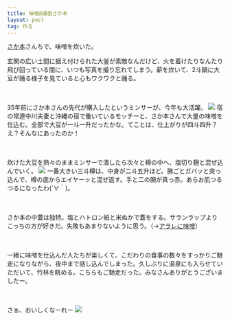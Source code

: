 ```yaml
---
title: 味噌@湯宿さか本
layout: post
tag: 作る
---
```

[さか本](http://www.asahi-net.or.jp/%7Ena9s-skmt/)さんちで、味噌を炊いた。

玄関の広い土間に据え付けられた大釜が素敵なんだけど、火を着けたりなんたり飛び回っている間に、いつも写真を撮り忘れてしまう。薪を炊いて、2斗鍋に大豆が踊る様子を見ていると心もワクワクと踊る。

　

35年前にさか本さんの先代が購入したというミンサーが、今年も大活躍。
![](https://kobapan.com/f/15915865703_eb10c488b1.jpg)
宿の常連中川夫妻と沖縄の宿で働いているモッチーと、さか本さんで大量の味噌を仕込む。全部で大豆が一斗一升だったかな。てことは、仕上がりが四斗四升？え？そんなにあったのか！

　

炊けた大豆を熱々のままミンサーで潰したら次々と樽の中へ、塩切り麹と混ぜ込んでいく。
![](https://kobapan.com/f/16535002012_3ab9be3c04.jpg)
一番大きい三斗樽は、中身が二斗五升ほど。腕ごとガバッと突っ込んで、樽の底からエイヤーッと混ぜ返す。手と二の腕が真っ赤。あらお肌つるつるになったわ(´∀｀)。

　

さか本の中蓋は独特。塩とハトロン紙と米ぬかで蓋をする。サランラップよりこっちの方が好きだ。失敗もあまりないように思う。（→[アラレに味噌](http://kobapan.com/blog/2014/04/05/arare-miso.html)）

　

一緒に味噌を仕込んだ人たちが楽しくて、こだわりの食事の数々をすっかりご馳走になりながら、夜中まで話し込んでしまった。久しぶりに温泉にも入らせていただいて、竹林を眺める。こちらもご馳走だった。みなさんありがとうございましたー。

　

さぁ、おいしくなーれー
![](https://kobapan.com/f/16534848562_084ececf2c.jpg)
